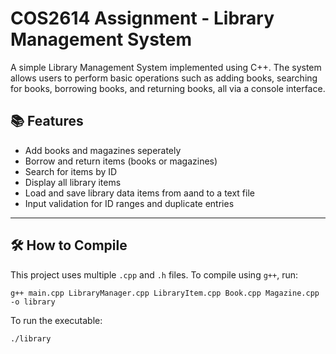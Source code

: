 # COS2614 Assignment - Library Management System
A simple Library Management System implemented using C++. The system allows users to perform basic operations such as adding books, searching for books, borrowing books, and returning books, all via a console interface.

## 📚 Features

- Add books and magazines seperately
- Borrow and return items (books or magazines)
- Search for items by ID
- Display all library items
- Load and save library data items from aand to a text file
- Input validation for ID ranges and duplicate entries

---

## 🛠️ How to Compile

This project uses multiple `.cpp` and `.h` files. To compile using `g++`, run:
```
g++ main.cpp LibraryManager.cpp LibraryItem.cpp Book.cpp Magazine.cpp -o library
```

To run the executable: 
```
./library
```

